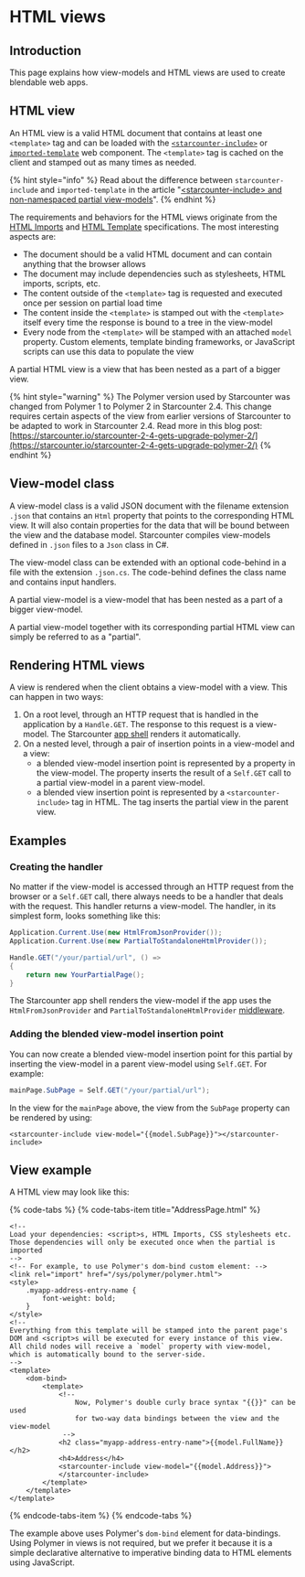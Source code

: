 # HTML views

## Introduction

This page explains how view-models and HTML views are used to create blendable web apps.

## HTML view 

An HTML view is a valid HTML document that contains at least one `<template>` tag and can be loaded with the [`<starcounter-include>`](https://github.com/Starcounter/starcounter-include) or [`imported-template`](https://github.com/Juicy/imported-template) web component. The `<template>` tag is cached on the client and stamped out as many times as needed.

{% hint style="info" %}
Read about the difference between `starcounter-include` and `imported-template` in the article "[&lt;starcounter-include&gt; and non-namespaced partial view-models](https://starcounter.io/starcounter-include-non-namespaced-partial-view-models/)".
{% endhint %}

The requirements and behaviors for the HTML views originate from the [HTML Imports](http://www.w3.org/TR/html-imports/) and [HTML Template](http://www.w3.org/TR/html-templates/) specifications. The most interesting aspects are:

* The document should be a valid HTML document and can contain anything that the browser allows
* The document may include dependencies such as stylesheets, HTML imports, scripts, etc.
* The content outside of the `<template>` tag is requested and executed once per session on partial load time
* The content inside the `<template>` is stamped out with the `<template>` itself every time the response is bound to a tree in the view-model
* Every node from the `<template>` will be stamped with an attached `model` property. Custom elements, template binding frameworks, or JavaScript scripts can use this data to populate the view

A partial HTML view is a view that has been nested as a part of a bigger view.

{% hint style="warning" %}
The Polymer version used by Starcounter was changed from Polymer 1 to Polymer 2 in Starcounter 2.4. This change requires certain aspects of the view from earlier versions of Starcounter to be adapted to work in Starcounter 2.4. Read more in this blog post: [https://starcounter.io/starcounter-2-4-gets-upgrade-polymer-2/](https://starcounter.io/starcounter-2-4-gets-upgrade-polymer-2/)
{% endhint %}

## View-model class

A view-model class is a valid JSON document with the filename extension `.json` that contains an `Html` property that points to the corresponding HTML view. It will also contain properties for the data that will be bound between the view and the database model. Starcounter compiles view-models defined in `.json` files to a `Json` class in C#.

The view-model class can be extended with an optional code-behind in a file with the extension `.json.cs`. The code-behind defines the class name and contains input handlers.

A partial view-model is a view-model that has been nested as a part of a bigger view-model.

A partial view-model together with its corresponding partial HTML view can simply be referred to as a "partial".

## Rendering HTML views

A view is rendered when the client obtains a view-model with a view. This can happen in two ways:

1. On a root level, through an HTTP request that is handled in the application by a `Handle.GET`. The response to this request is a view-model. The Starcounter [app shell](app-shell.md) renders it automatically. 
2. On a nested level, through a pair of insertion points in a view-model and a view:
   - a blended view-model insertion point is represented by a property in the view-model. The property inserts the result of a `Self.GET` call to a partial view-model in a parent view-model.
   - a blended view insertion point is represented by a `<starcounter-include>` tag in HTML. The tag inserts the partial view in the parent view.

## Examples

### Creating the handler

No matter if the view-model is accessed through an HTTP request from the browser or a `Self.GET` call, there always needs to be a handler that deals with the request. This handler returns a view-model. The handler, in its simplest form, looks something like this:

```csharp
Application.Current.Use(new HtmlFromJsonProvider());
Application.Current.Use(new PartialToStandaloneHtmlProvider());

Handle.GET("/your/partial/url", () => 
{
    return new YourPartialPage();
}
```

The Starcounter app shell renders the view-model if the app uses the `HtmlFromJsonProvider` and `PartialToStandaloneHtmlProvider` [middleware](../network/middleware.md).

### Adding the blended view-model insertion point

You can now create a blended view-model insertion point for this partial by inserting the view-model in a parent view-model using `Self.GET`. For example:

```csharp
mainPage.SubPage = Self.GET("/your/partial/url");
```

In the view for the `mainPage` above, the view from the `SubPage` property can be rendered by using:

```markup
<starcounter-include view-model="{{model.SubPage}}"></starcounter-include>
```

## View example

A HTML view may look like this:

{% code-tabs %}
{% code-tabs-item title="AddressPage.html" %}
```markup
<!--
Load your dependencies: <script>s, HTML Imports, CSS stylesheets etc.
Those dependencies will only be executed once when the partial is imported
-->
<!-- For example, to use Polymer's dom-bind custom element: -->
<link rel="import" href="/sys/polymer/polymer.html">
<style>
    .myapp-address-entry-name {
        font-weight: bold;
    }
</style>
<!--
Everything from this template will be stamped into the parent page's DOM and <script>s will be executed for every instance of this view.
All child nodes will receive a `model` property with view-model,
which is automatically bound to the server-side.
-->
<template>
    <dom-bind>
        <template>
            <!--
                Now, Polymer's double curly brace syntax "{{}}" can be used 
                for two-way data bindings between the view and the view-model
             -->
            <h2 class="myapp-address-entry-name">{{model.FullName}}</h2>
            <h4>Address</h4>
            <starcounter-include view-model="{{model.Address}}">
            </starcounter-include>
        </template>
    </template>
</template>
```
{% endcode-tabs-item %}
{% endcode-tabs %}

The example above uses Polymer's `dom-bind` element for data-bindings. Using Polymer in views is not required, but we prefer it because it is a simple declarative alternative to imperative binding data to HTML elements using JavaScript.

